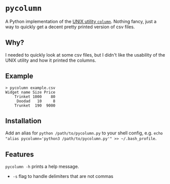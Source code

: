 # `pycolumn`
A Python implementation of the [UNIX utility `column`](https://linux.die.net/man/1/column). Nothing fancy, just a way to quickly get a decent pretty printed version of csv files.

## Why?
I needed to quickly look at some csv files, but I didn't like the usability of the UNIX utility and how it printed the columns.

## Example

```
> pycolumn example.csv
Widget name Size Price
    Trinket 1000    80
     Doodad   10     8
    Trunket  190  9000
```

## Installation

Add an alias for `python /path/to/pycolumn.py` to your shell config, e.g. `echo "alias pycolumn='python3 /path/to/pycolumn.py'" >> ~/.bash_profile`.

## Features
`pycolumn -h` prints a help message.

* `-s` flag to handle delimiters that are not commas
